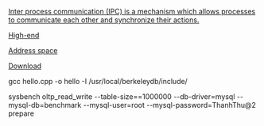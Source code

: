 [Inter process communication (IPC) is a mechanism which allows processes to communicate each other and synchronize their actions.](https://www.geeksforgeeks.org/inter-process-communication-ipc/)


[High-end](https://dictionary.cambridge.org/vi/dictionary/english/high-end)

[Address space](https://www.techopedia.com/definition/4763/address-space)



[Download](https://www.oracle.com/database/technologies/related/berkeleydb-downloads.html)


gcc hello.cpp -o hello -I /usr/local/berkeleydb/include/


sysbench oltp_read_write --table-size==1000000 --db-driver=mysql --mysql-db=benchmark --mysql-user=root --mysql-password=ThanhThu@2 prepare